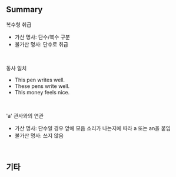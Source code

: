 ## Summary

복수형 취급
- 가산 명사: 단수/복수 구분
- 불가산 명사: 단수로 취급

<br>

동사 일치
- This pen writes well.
- These pens write well.
- This money feels nice.

<br>

'a' 관사와의 연관
- 가산 명사: 단수일 경우 앞에 모음 소리가 나는지에 따라 a 또는 an을 붙임
- 불가산 명사: 쓰지 않음

<br>

## 기타
